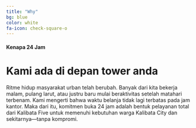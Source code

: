 ```yaml
---
title: "Why"
bg: blue
color: white
fa-icon: check-square-o
---
```


#### Kenapa 24 Jam
# Kami ada di depan tower anda

Ritme hidup masyarakat urban telah berubah. Banyak dari kita bekerja malam, pulang larut, atau justru baru mulai beraktivitas setelah matahari terbenam. Kami mengerti bahwa waktu belanja tidak lagi terbatas pada jam kantor. Maka dari itu, komitmen buka 24 jam adalah bentuk pelayanan total dari Kalibata Five untuk memenuhi kebutuhan warga Kalibata City dan sekitarnya—tanpa kompromi.


